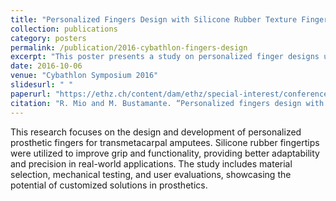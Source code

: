 ```yaml
---
title: "Personalized Fingers Design with Silicone Rubber Texture Fingertip for Increased Grip in Transmetacarpal Powered Hand Prostheses"
collection: publications
category: posters
permalink: /publication/2016-cybathlon-fingers-design
excerpt: "This poster presents a study on personalized finger designs using silicone rubber textures to enhance grip in powered hand prostheses."
date: 2016-10-06
venue: "Cybathlon Symposium 2016"
slidesurl: " "
paperurl: "https://ethz.ch/content/dam/ethz/special-interest/conference-websites-dam/cybathlon-symp-dam/documents/Cybathlon%20Symposium%20Booklet.pdf"
citation: "R. Mio and M. Bustamante. “Personalized fingers design with silicone rubber texture fingertip for increased grip in transmetacarpal powered hand prostheses”, Cybathlon Symposium’16 (Booklet pp42)."
---
```

This research focuses on the design and development of personalized prosthetic fingers for transmetacarpal amputees. Silicone rubber fingertips were utilized to improve grip and functionality, providing better adaptability and precision in real-world applications. The study includes material selection, mechanical testing, and user evaluations, showcasing the potential of customized solutions in prosthetics.